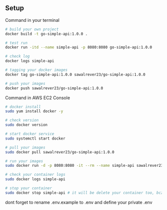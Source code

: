 ## Setup

Command in your terminal

```bash
# build your own project
docker build -t go-simple-api:1.0.0 .

# test run
docker run -itd --name simple-api -p 8080:8080 go-simple-api:1.0.0

# check log
docker logs simple-api

# tagging your docker images
docker tag go-simple-api:1.0.0 sawalrever23/go-simple-api:1.0.0

# push your images
docker push sawalrever23/go-simple-api:1.0.0
```

Command in AWS EC2 Console

```bash
# docker install
sudo yum install docker -y

# check version
sudo docker version

# start docker service
sudo systemctl start docker

# pull your images
sudo docker pull sawalrever23/go-simple-api:1.0.0

# run your images
sudo docker run -d -p 8080:8080 -it --rm --name simple-api sawalrever23/go-simple-api:1.0.0

# check your container logs
sudo docker logs simple-api

# stop your container
sudo docker stop simple-api # it will be delete your container too, bcz we define --rm
```

dont forget to rename .env.example to .env and define your private .env
